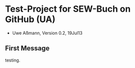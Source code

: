 # Test-Project for SEW-Buch on GitHub (UA)

* Uwe Aßmann, Version 0.2, 19Jul13

## First Message

testing.
